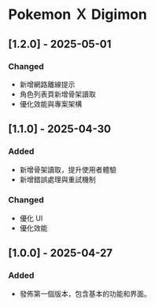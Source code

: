 # Pokemon Ｘ Digimon

## [1.2.0] - 2025-05-01

### Changed
- 新增網路離線提示
- 角色列表頁新增骨架讀取
- 優化效能與專案架構

## [1.1.0] - 2025-04-30

### Added
- 新增骨架讀取，提升使用者體驗
- 新增錯誤處理與重試機制

### Changed
- 優化 UI
- 優化效能

## [1.0.0] - 2025-04-27

### Added
- 發佈第一個版本，包含基本的功能和界面。